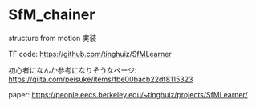 # SfM_chainer
structure from motion 実装

TF code: https://github.com/tinghuiz/SfMLearner

初心者になんか参考になりそうなページ: https://qiita.com/peisuke/items/fbe00bacb22df8115323

paper: https://people.eecs.berkeley.edu/~tinghuiz/projects/SfMLearner/
